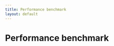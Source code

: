 ```yaml
---
title: Performance benchmark
layout: default
---
```

# Performance benchmark

<div>
    <meta name=viewport content="width=device-width,initial-scale=1">  
    <meta charset="utf-8"/>
    <script src="https://www.geogebra.org/apps/deployggb.js"></script>
    <div id="ggb-element" style="height: 500px; width: 100%;"></div>
    <script type="text/javascript">

        var containerRect = document.getElementById('ggb-element').getBoundingClientRect();
        
        var params = {
            appName: "geometry", 
            material_id:"twv3vsfx",
            autoHeight: true,
            width: containerRect.width,
            height: containerRect.height,
            showToolBar: false, 
            showMenuBar: false,
            showAlgebraInput: false, 
            showToolBarHelp: false,
            showResetIcon: true,
            errorDialogsActive: true,
            useBrowserForJS: false,
        };

        var ggbApplet = new GGBApplet(params, true);
        
        window.addEventListener("load", function() { 
            ggbApplet.inject('ggb-element');
        });
    </script>
</div>
